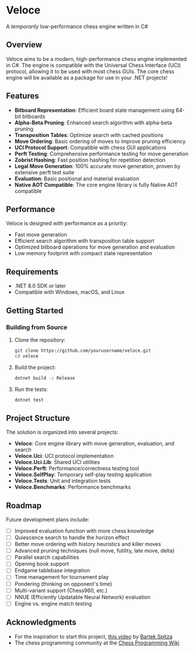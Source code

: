 # Veloce

A *temporarily* low-performance  chess engine written in C#

## Overview

Veloce aims to be a modern, high-performance chess engine implemented in C#. The engine is compatible with the Universal Chess Interface (UCI) protocol, allowing it to be used with most chess GUIs. The core chess engine will be available as a package for use in your .NET projects!

## Features

- **Bitboard Representation**: Efficient board state management using 64-bit bitboards
- **Alpha-Beta Pruning**: Enhanced search algorithm with alpha-beta pruning
- **Transposition Tables**: Optimize search with cached positions
- **Move Ordering**: Basic ordering of moves to improve pruning efficiency
- **UCI Protocol Support**: Compatible with chess GUI applications
- **Perft Testing**: Comprehensive performance testing for move generation
- **Zobrist Hashing**: Fast position hashing for repetition detection
- **Legal Move Generation**: 100% accurate move generation, proven by extensive perft test suite
- **Evaluation**: Basic positional and material evaluation
- **Native AOT Compatible**: The core engine library is fully Native AOT compatible

## Performance

Veloce is designed with performance as a priority:

- Fast move generation
- Efficient search algorithm with transposition table support
- Optimized bitboard operations for move generation and evaluation
- Low memory footprint with compact state representation

## Requirements

- .NET 8.0 SDK or later
- Compatible with Windows, macOS, and Linux

## Getting Started

### Building from Source

1. Clone the repository:
   ```bash
   git clone https://github.com/yourusername/veloce.git
   cd veloce
   ```

2. Build the project:
   ```bash
   dotnet build -c Release
   ```

3. Run the tests:
   ```bash
   dotnet test
   ```

## Project Structure

The solution is organized into several projects:

- **Veloce**: Core engine library with move generation, evaluation, and search
- **Veloce.Uci**: UCI protocol implementation
- **Veloce.Uci.Lib**: Shared UCI utilities
- **Veloce.Perft**: Performance/correctness testing tool
- **Veloce.SelfPlay**: Temporary self-play testing application
- **Veloce.Tests**: Unit and integration tests
- **Veloce.Benchmarks**: Performance benchmarks

## Roadmap

Future development plans include:

- [ ] Improved evaluation function with more chess knowledge
- [ ] Quiescence search to handle the horizon effect
- [ ] Better move ordering with history heuristics and killer moves
- [ ] Advanced pruning techniques (null move, futility, late move, delta)
- [ ] Parallel search capabilities
- [ ] Opening book support
- [ ] Endgame tablebase integration
- [ ] Time management for tournament play
- [ ] Pondering (thinking on opponent's time)
- [ ] Multi-variant support (Chess960, etc.)
- [ ] NNUE (Efficiently Updatable Neural Network) evaluation
- [ ] Engine vs. engine match testing

## Acknowledgments

- For the inspiration to start this project, [this video](https://youtu.be/w4FFX_otR-4?si=gOWyYTxIoEBOXrBn) by [Bartek Spitza](https://github.com/bartekspitza)
- The chess programming community at the [Chess Programming Wiki](https://www.chessprogramming.org)
